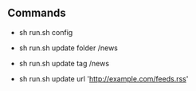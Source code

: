  
## Commands

* sh run.sh config

* sh run.sh update folder /news

* sh run.sh update tag /news

* sh run.sh update url 'http://example.com/feeds.rss'

